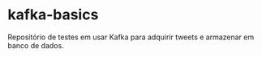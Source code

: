 # kafka-basics
Repositório de testes em usar Kafka para adquirir tweets e armazenar em banco de dados.
